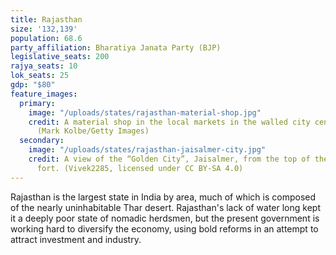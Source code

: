 ```yaml
---
title: Rajasthan
size: '132,139'
population: 68.6
party_affiliation: Bharatiya Janata Party (BJP)
legislative_seats: 200
rajya_seats: 10
lok_seats: 25
gdp: "$80"
feature_images:
  primary:
    image: "/uploads/states/rajasthan-material-shop.jpg"
    credit: A material shop in the local markets in the walled city center of Jaipur.
      (Mark Kolbe/Getty Images)
  secondary:
    image: "/uploads/states/rajasthan-jaisalmer-city.jpg"
    credit: A view of the “Golden City”, Jaisalmer, from the top of the Jaisalmer
      fort. (Vivek2285, licensed under CC BY-SA 4.0)
---
```


Rajasthan is the largest state in India by area, much of which is composed of the nearly uninhabitable Thar desert. Rajasthan's lack of water long kept it a deeply poor state of nomadic herdsmen, but the present government is working hard to diversify the economy, using bold reforms in an attempt to attract investment and industry. 
